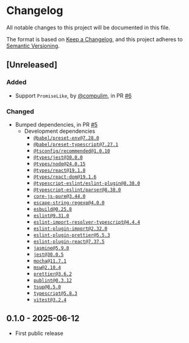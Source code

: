 # Changelog

All notable changes to this project will be documented in this file.

The format is based on [Keep a Changelog](https://keepachangelog.com/en/1.0.0/),
and this project adheres to [Semantic Versioning](https://semver.org/spec/v2.0.0.html).

## [Unreleased]

### Added

- Support `PromiseLike`, by [@compulim](https://github.com/compulim), in PR [#6](https://github.com/testduet/given-when-then/pull/6)

### Changed

- Bumped dependencies, in PR [#5](https://github.com/testduet/given-when-then/pull/5)
   - Development dependencies
      - [`@babel/preset-env@7.28.0`](https://npmjs.com/package/@babel/preset-env/v/7.28.0)
      - [`@babel/preset-typescript@7.27.1`](https://npmjs.com/package/@babel/preset-typescript/v/7.27.1)
      - [`@tsconfig/recommended@1.0.10`](https://npmjs.com/package/@tsconfig/recommended/v/1.0.10)
      - [`@types/jest@30.0.0`](https://npmjs.com/package/@types/jest/v/30.0.0)
      - [`@types/node@24.0.15`](https://npmjs.com/package/@types/node/v/24.0.15)
      - [`@types/react@19.1.8`](https://npmjs.com/package/@types/react/v/19.1.8)
      - [`@types/react-dom@19.1.6`](https://npmjs.com/package/@types/react-dom/v/19.1.6)
      - [`@typescript-eslint/eslint-plugin@8.38.0`](https://npmjs.com/package/@typescript-eslint/eslint-plugin/v/8.38.0)
      - [`@typescript-eslint/parser@8.38.0`](https://npmjs.com/package/@typescript-eslint/parser/v/8.38.0)
      - [`core-js-pure@3.44.0`](https://npmjs.com/package/core-js-pure/v/3.44.0)
      - [`escape-string-regexp@4.0.0`](https://npmjs.com/package/escape-string-regexp/v/4.0.0)
      - [`esbuild@0.25.8`](https://npmjs.com/package/esbuild/v/0.25.8)
      - [`eslint@9.31.0`](https://npmjs.com/package/eslint/v/9.31.0)
      - [`eslint-import-resolver-typescript@4.4.4`](https://npmjs.com/package/eslint-import-resolver-typescript/v/4.4.4)
      - [`eslint-plugin-import@2.32.0`](https://npmjs.com/package/eslint-plugin-import/v/2.32.0)
      - [`eslint-plugin-prettier@5.5.3`](https://npmjs.com/package/eslint-plugin-prettier/v/5.5.3)
      - [`eslint-plugin-react@7.37.5`](https://npmjs.com/package/eslint-plugin-react/v/7.37.5)
      - [`jasmine@5.9.0`](https://npmjs.com/package/jasmine/v/5.9.0)
      - [`jest@30.0.5`](https://npmjs.com/package/jest/v/30.0.5)
      - [`mocha@11.7.1`](https://npmjs.com/package/mocha/v/11.7.1)
      - [`msw@2.10.4`](https://npmjs.com/package/msw/v/2.10.4)
      - [`prettier@3.6.2`](https://npmjs.com/package/prettier/v/3.6.2)
      - [`publint@0.3.12`](https://npmjs.com/package/publint/v/0.3.12)
      - [`tsup@8.5.0`](https://npmjs.com/package/tsup/v/8.5.0)
      - [`typescript@5.8.3`](https://npmjs.com/package/typescript/v/5.8.3)
      - [`vitest@3.2.4`](https://npmjs.com/package/vitest/v/3.2.4)

## 0.1.0 - 2025-06-12

- First public release

